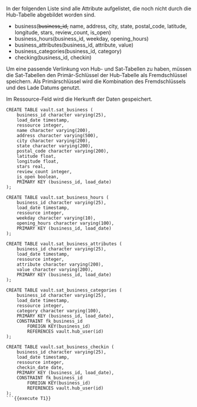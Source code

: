 In der folgenden Liste sind alle Attribute aufgelistet, die noch nicht durch die Hub-Tabelle abgebildet worden sind.

- business(~~business_id,~~ name, address, city, state, postal_code, latitude, longitude, stars, review_count, is_open)
- business_hours(business_id, weekday, opening_hours)
- business_attributes(business_id, attribute, value)
- business_categories(business_id, category)
- checking(business_id, checkin)

Um eine passende Verlinkung von Hub- und Sat-Tabellen zu haben, müssen die Sat-Tabellen den Primär-Schlüssel der Hub-Tabelle als Fremdschlüssel speichern. Als Primärschlüssel wird die Kombination des Fremdschlüssels und des Lade Datums genutzt.

Im Ressource-Feld wird die Herkunft der Daten gespeichert.

```
CREATE TABLE vault.sat_business (
    business_id character varying(25),
    load_date timestamp,
    ressource integer,
    name character varying(200),
    address character varying(500),
    city character varying(200),
    state character varying(200),
    postal_code character varying(200),
    latitude float,
    longitude float,
    stars real,
    review_count integer,
    is_open boolean,
    PRIMARY KEY (business_id, load_date)
);

CREATE TABLE vault.sat_business_hours (
    business_id character varying(25),
    load_date timestamp,
    ressource integer,
    weekday character varying(10),
    opening_hours character varying(100),
    PRIMARY KEY (business_id, load_date)
);

CREATE TABLE vault.sat_business_attributes (
    business_id character varying(25),
    load_date timestamp,
    ressource integer,
    attribute character varying(200),
    value character varying(200),
    PRIMARY KEY (business_id, load_date)
);

CREATE TABLE vault.sat_business_categories (
    business_id character varying(25),
    load_date timestamp,
    ressource integer,
    category character varying(100),
    PRIMARY KEY (business_id, load_date),
    CONSTRAINT fk_business_id
        FOREIGN KEY(business_id) 
        REFERENCES vault.hub_user(id)
);

CREATE TABLE vault.sat_business_checkin (
    business_id character varying(25),
    load_date timestamp,
    ressource integer,
    checkin_date date,
    PRIMARY KEY (business_id, load_date),
    CONSTRAINT fk_business_id
        FOREIGN KEY(business_id) 
        REFERENCES vault.hub_user(id)
);
```{{execute T1}}